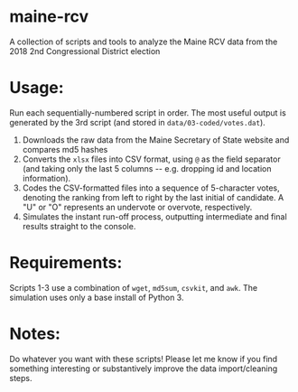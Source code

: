 # maine-rcv
A collection of scripts and tools to analyze the Maine RCV data from the 2018 2nd Congressional District election

# Usage:
Run each sequentially-numbered script in order. The most useful output is generated by the 3rd script (and stored in `data/03-coded/votes.dat`).
1. Downloads the raw data from the Maine Secretary of State website and compares md5 hashes
2. Converts the `xlsx` files into CSV format, using `@` as the field separator (and taking only the last 5 columns -- e.g. dropping id and location information).
3. Codes the CSV-formatted files into a sequence of 5-character votes, denoting the ranking from left to right by the last initial of candidate. A "U" or "O" represents an undervote or overvote, respectively.
4. Simulates the instant run-off process, outputting intermediate and final results straight to the console.

# Requirements:
Scripts 1-3 use a combination of `wget`, `md5sum`, `csvkit`, and `awk`. The simulation uses only a base install of Python 3.

# Notes:
Do whatever you want with these scripts! Please let me know if you find something interesting or substantively improve the data import/cleaning steps.

